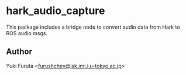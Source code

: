 hark_audio_capture
==================

This package includes a bridge node to convert audio data from Hark to ROS audio msgs.

## Author

Yuki Furuta <<furushchev@jsk.imi.i.u-tokyo.ac.jp>>
